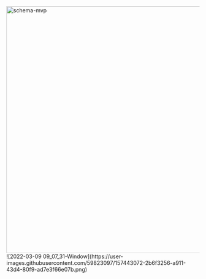 <img width="644" alt="schema-mvp" src="https://user-images.githubusercontent.com/59823097/157442968-bf6edc60-3e5e-43ae-b9f0-0bac1709c013.png">
![2022-03-09 09_07_31-Window](https://user-images.githubusercontent.com/59823097/157443072-2b6f3256-a911-43d4-80f9-ad7e3f66e07b.png)
